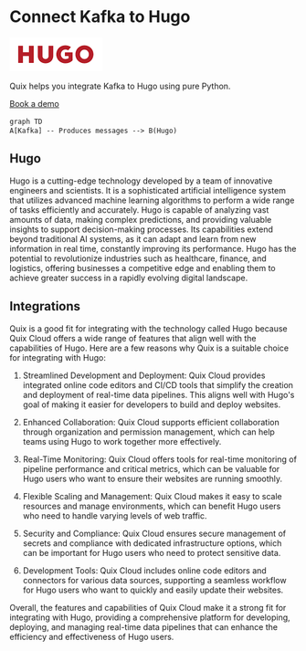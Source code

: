 # Connect Kafka to Hugo

![](./images/logo_1.jpg)

Quix helps you integrate Kafka to Hugo using pure Python.

<div>
<a class="md-button md-button--primary" href="https://share.hsforms.com/1iW0TmZzKQMChk0lxd_tGiw4yjw2?__hstc=175542013.2303933fbd746c0ac86d9ccbe9bc9100.1728383268831.1729603416735.1729620918855.31&__hssc=175542013.1.1729620918855&__hsfp=2132701734" target="_blank" style="margin-right:.5rem;">Book a demo</a>
<br/>
</div>

```mermaid
graph TD
A[Kafka] -- Produces messages --> B(Hugo)
```

## Hugo

Hugo is a cutting-edge technology developed by a team of innovative engineers and scientists. It is a sophisticated artificial intelligence system that utilizes advanced machine learning algorithms to perform a wide range of tasks efficiently and accurately. Hugo is capable of analyzing vast amounts of data, making complex predictions, and providing valuable insights to support decision-making processes. Its capabilities extend beyond traditional AI systems, as it can adapt and learn from new information in real time, constantly improving its performance. Hugo has the potential to revolutionize industries such as healthcare, finance, and logistics, offering businesses a competitive edge and enabling them to achieve greater success in a rapidly evolving digital landscape.

## Integrations

Quix is a good fit for integrating with the technology called Hugo because Quix Cloud offers a wide range of features that align well with the capabilities of Hugo. Here are a few reasons why Quix is a suitable choice for integrating with Hugo:

1. Streamlined Development and Deployment: Quix Cloud provides integrated online code editors and CI/CD tools that simplify the creation and deployment of real-time data pipelines. This aligns well with Hugo's goal of making it easier for developers to build and deploy websites.

2. Enhanced Collaboration: Quix Cloud supports efficient collaboration through organization and permission management, which can help teams using Hugo to work together more effectively.

3. Real-Time Monitoring: Quix Cloud offers tools for real-time monitoring of pipeline performance and critical metrics, which can be valuable for Hugo users who want to ensure their websites are running smoothly.

4. Flexible Scaling and Management: Quix Cloud makes it easy to scale resources and manage environments, which can benefit Hugo users who need to handle varying levels of web traffic.

5. Security and Compliance: Quix Cloud ensures secure management of secrets and compliance with dedicated infrastructure options, which can be important for Hugo users who need to protect sensitive data.

6. Development Tools: Quix Cloud includes online code editors and connectors for various data sources, supporting a seamless workflow for Hugo users who want to quickly and easily update their websites.

Overall, the features and capabilities of Quix Cloud make it a strong fit for integrating with Hugo, providing a comprehensive platform for developing, deploying, and managing real-time data pipelines that can enhance the efficiency and effectiveness of Hugo users.

